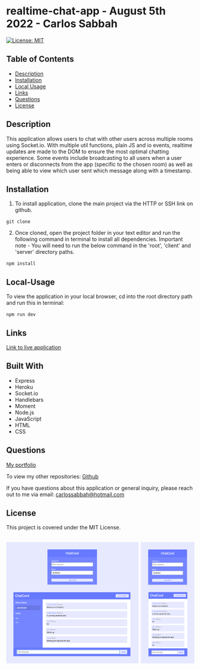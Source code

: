 # realtime-chat-app - August 5th 2022 - Carlos Sabbah

[![License: MIT](https://img.shields.io/badge/License-MIT-yellow.svg)](https://opensource.org/licenses/MIT)

## Table of Contents

- [Description](#Description)
- [Installation](#Installation)
- [Local Usage](#Local-Usage)
- [Links](#Links)
- [Questions](#Questions)
- [License](#License)

##

## Description

This application allows users to chat with other users across multiple rooms using Socket.io. With multiple util functions, plain JS and io events, realtime updates are made to the DOM to ensure the most optimal chatting experience. Some events include broadcasting to all users when a user enters or disconnects from the app (specific to the chosen room) as well as being able to view which user sent which message along with a timestamp.

## Installation

1. To install application, clone the main project via the HTTP or SSH link on github.

```
git clone
```

2. Once cloned, open the project folder in your text editor and run the following command in terminal to install all dependencies.
   Important note - You will need to run the below command in the 'root', 'client' and 'server' directory paths.

```
npm install
```

## Local-Usage

To view the application in your local browser, cd into the root directory path and run this in terminal:

```
npm run dev
```

## Links

[Link to live application](https://pacific-journey-86353.herokuapp.com/)

## Built With

- Express
- Heroku
- Socket.io
- Handlebars
- Moment
- Node.js
- JavaScript
- HTML
- CSS

## Questions

[My portfolio](https://csabbah.github.io/Carlos-Sabbah-portfolio/)

To view my other repositories:
[Github](https://github.com/csabbah)

If you have questions about this application or general inquiry, please reach out to me via email: carlossabbah@hotmail.com

## License

This project is covered under the MIT License.

</br>![ChatCord](./Public/images/Preview.png 'ChatCord')</br>
